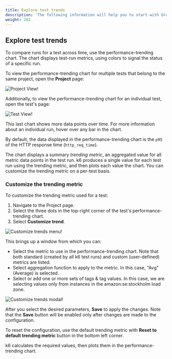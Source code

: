 ```yaml
---
title: Explore test trends
description: 'The following information will help you to start with Grafana Cloud k6'
weight: 202
---
```


## Explore test trends

To compare runs for a test across time, use the performance-trending chart. The chart displays test-run metrics, using colors to signal the status of a specific run.

To view the performance-trending chart for multiple tests that belong to the same project, open the **Project** page:

![Project View!](https://grafana.com/media/docs/k6/custom-trend-metrics-project-view.png "Project View")

Additionally, to view the performance-trending chart for an individual test, open the test's page:

![Test View!](https://grafana.com/media/docs/k6/custom-trend-metrics-test-view-2.png "Test View")

This last chart shows more data points over time. For more information about an individual run, hover over any bar in the chart.

By default, the data displayed in the performance-trending chart is the `p95` of the HTTP response time (`http_req_time`).

The chart displays a summary *trending metric*, an aggregated value for all metric data points in the test run. k6 produces a single value for each test run using the trending metric, and then plots each value the chart. You can customize the trending metric on a per-test basis.

### Customize the trending metric
To customize the trending metric used for a test:

1. Navigate to the Project page.
2. Select the three dots in the top-right corner of the test's performance-trending chart.
3. Select **Customize trend**.

 ![Customize trends menu!](https://grafana.com/media/docs/k6/custom-trend-metrics-menu.png "Customize trends menu")

This brings up a window from which you can:

- Select the metric to use in the performance-trending chart. Note that both standard (created by all k6 test runs) and custom (user-defined) metrics are listed.
- Select aggregation function to apply to the metric. In this case, "Avg" (Average) is selected.
- Select or add one or more sets of tags & tag values. In this case, we are selecting values only from instances in the amazon:se:stockholm load zone.

![Customize trends modal!](https://grafana.com/media/docs/k6/custom-trend-metrics-modal.png "Customize trends modal")

After you select the desired parameters, **Save** to apply the changes. Note that the **Save** button will be enabled only after changes are made to the configuration.

To reset the configuration, use the default trending metric with **Reset to default trending metric** button in the bottom left corner.

k6 calculates the required values, then plots them in the performance-trending chart.

